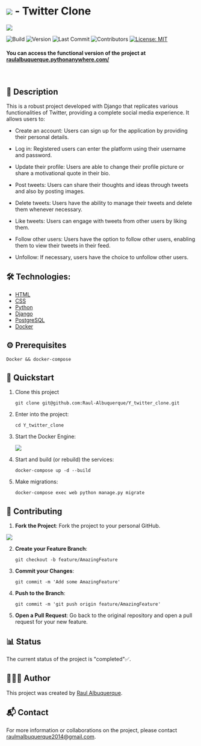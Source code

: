 # <img src="https://new-static-server.vercel.app/y/images/favicon.png" /> - Twitter Clone
<img src="https://new-static-server.vercel.app/y/images/home.jpg" />

![Build](https://img.shields.io/badge/build-passing-brightgreen)
![Version](https://img.shields.io/badge/version-1.0.0-blue)
![Last Commit](https://img.shields.io/badge/last%20commit-1%20day%20ago-blue)
![Contributors](https://img.shields.io/badge/contributors-1-orange)
[![License: MIT](https://img.shields.io/badge/License-MIT-yellow.svg)](https://opensource.org/licenses/MIT)

#### You can access the functional version of the project at <a target="_blank" href="https://raulalbuquerque.pythonanywhere.com/">raulalbuquerque.pythonanywhere.com/</a>

<br>

## 📄 Description

This is a robust project developed with Django that replicates various functionalities of Twitter, providing a complete social media experience. It allows users to:

- Create an account: Users can sign up for the application by providing their personal details.

- Log in: Registered users can enter the platform using their username and password.

- Update their profile: Users are able to change their profile picture or share a motivational quote in their bio.

- Post tweets: Users can share their thoughts and ideas through tweets and also by posting images.

- Delete tweets: Users have the ability to manage their tweets and delete them whenever necessary.

- Like tweets: Users can engage with tweets from other users by liking them.

- Follow other users: Users have the option to follow other users, enabling them to view their tweets in their feed.

- Unfollow: If necessary, users have the choice to unfollow other users.

## 🛠️ Technologies:
* [HTML](https://www.w3schools.com/html/)
* [CSS](https://www.w3schools.com/css/)
* [Python](https://www.python.org/)
* [Django](https://www.djangoproject.com/)
* [PostgreSQL](https://www.postgresql.org/)
* [Docker](https://www.docker.com/)

## ⚙️ Prerequisites
```
Docker && docker-compose
```

## 🚀 Quickstart

1. Clone this project

   ```shell
   git clone git@github.com:Raul-Albuquerque/Y_twitter_clone.git
   ```

2. Enter into the project:

   ```shell
   cd Y_twitter_clone
   ```

3. Start the Docker Engine:

   <img src="https://new-static-server.vercel.app/y/images/engine.jpg" /><br>

4. Start and build (or rebuild) the services:
   ```shell
   docker-compose up -d --build 
   ```

5. Make migrations:
   ```shell
   docker-compose exec web python manage.py migrate
   ```

## 🔄 Contributing

1. **Fork the Project**: Fork the project to your personal GitHub.
<img src="https://servidor-estatico-eight-murex.vercel.app/fork.jpg" />

2. **Create your Feature Branch**:
    ```shell
    git checkout -b feature/AmazingFeature
    ```
3. **Commit your Changes**:
    ```shell
    git commit -m 'Add some AmazingFeature'
    ```
4. **Push to the Branch**:
    ```shell
    git commit -m 'git push origin feature/AmazingFeature'
    ```
5. **Open a Pull Request**: Go back to the original repository and open a pull request for your new feature.

## 📊 Status

The current status of the project is "completed"✅.

## 👨🏻‍💻 Author

This project was created by [Raul Albuquerque](https://github.com/Raul-Albuquerque).

## 📬 Contact

For more information or collaborations on the project, please contact raulmalbuquerque2014@gmail.com.